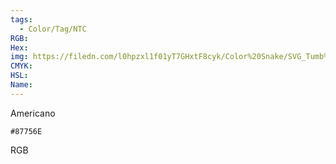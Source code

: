 ```yaml
---
tags:
  - Color/Tag/NTC
RGB:
Hex:
img: https://filedn.com/l0hpzxl1f01yT7GHxtF8cyk/Color%20Snake/SVG_Tumb%20Mass%20No%20Name/87756E.svg
CMYK:
HSL:
Name:
---
```

Americano
```palette
#87756E
```
RGB
